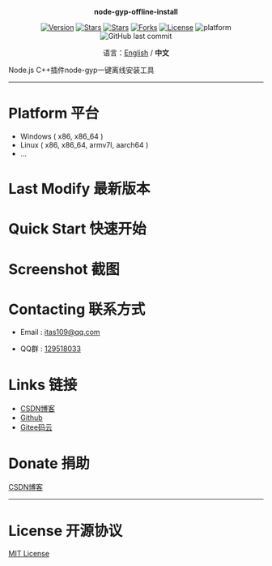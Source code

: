 <p align="center"><strong>node-gyp-offline-install</strong></p>

<p align="center">
<a href="https://github.com/itas109/node-gyp-offline-install/releases"><img alt="Version" src="https://img.shields.io/github/release/itas109/node-gyp-offline-install"/></a>
<a href="https://github.com/itas109/node-gyp-offline-install/stargazers"><img alt="Stars" src="https://img.shields.io/github/stars/itas109/node-gyp-offline-install"/></a>
<a href="https://gitee.com/itas109/node-gyp-offline-install"><img alt="Stars" src="https://gitee.com/itas109/node-gyp-offline-install/badge/star.svg?theme=dark"/></a>
<a href="https://github.com/itas109/node-gyp-offline-install/network/members"><img alt="Forks" src="https://img.shields.io/github/forks/itas109/node-gyp-offline-install"/></a>
<a href="https://github.com/itas109/node-gyp-offline-install/blob/master/LICENSE"><img alt="License" src="https://img.shields.io/badge/License-MIT-orange"/></a>
<img alt="platform" src="https://img.shields.io/badge/platform-windows%20%7C%20linux-lightgrey"/>
<img alt="GitHub last commit" src="https://img.shields.io/github/last-commit/itas109/node-gyp-offline-install">
</p>

<p align="center">
语言：<a href="README-EN.md">English</a> / <strong>中文</strong>
</p>

Node.js C++插件node-gyp一键离线安装工具 

---

# Platform 平台

- Windows ( x86, x86_64 )
- Linux ( x86, x86_64, armv7l, aarch64 )
- ...

# Last Modify 最新版本

# Quick Start 快速开始

# Screenshot 截图

# Contacting 联系方式

* Email : itas109@qq.com

* QQ群 : [129518033](http://shang.qq.com/wpa/qunwpa?idkey=2888fa15c4513e6bfb9347052f36e437d919b2377161862948b2a49576679fc6)

# Links 链接

* [CSDN博客](https://blog.csdn.net/itas109)
* [Github](https://github.com/itas109/node-gyp-offline-install)
* [Gitee码云](https://gitee.com/itas109/node-gyp-offline-install)

# Donate 捐助

[CSDN博客](https://blog.csdn.net/itas109)

---

# License 开源协议

[MIT License](LICENSE)